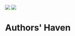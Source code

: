 <a href="https://codeclimate.com/github/andela/ah-jarvis-frontend/maintainability"><img src="https://api.codeclimate.com/v1/badges/5edce5d51de03e5c634a/maintainability" /></a>
<a href="https://codeclimate.com/github/andela/ah-jarvis-frontend/test_coverage"><img src="https://api.codeclimate.com/v1/badges/5edce5d51de03e5c634a/test_coverage" /></a>
# Authors' Haven

